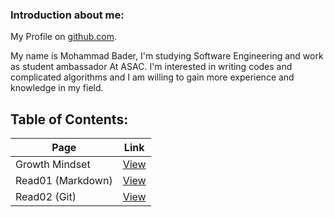 ### Introduction about me:
My Profile on [github.com](https://github.com/mohammadbader99).

My name is Mohammad Bader, I'm studying Software Engineering and work as student ambassador At ASAC.
I'm interested in writing codes and complicated algorithms and I am willing to gain more experience and knowledge in my field.

## Table of Contents:

Page | Link
-|-
Growth Mindset | [View](https://mohammadbader99.github.io/reading-notes/GrowthMindset)
Read01 (Markdown) | [View](https://mohammadbader99.github.io/reading-notes/read01)
Read02 (Git) | [View](https://mohammadbader99.github.io/reading-notes/read02)